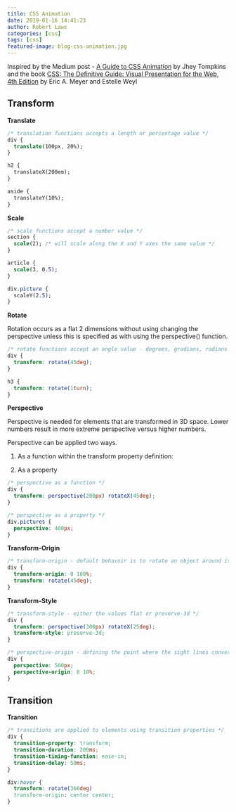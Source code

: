 ```yaml
---
title: CSS Animation
date: 2019-01-16 14:41:23
author: Robert Laws
categories: [css]
tags: [css]
featured-image: blog-css-animation.jpg
---
```

Inspired by the Medium post - [A Guide to CSS Animation](https://codeburst.io/a-guide-to-css-animation-part-1-8777f5beb1f8) by Jhey Tompkins and the book [CSS: The Definitive Guide: Visual Presentation for the Web, 4th Edition](https://www.amazon.com/CSS-Definitive-Guide-Visual-Presentation/dp/1449393195) by Eric A. Meyer and Estelle Weyl <!-- more -->

## Transform

**Translate**

```css
/* translation functions accepts a length or percentage value */
div {
  translate(100px, 20%);
}

h2 {
  translateX(200em);
}

aside {
  translateY(10%);
}
```

**Scale**

```css
/* scale functions accept a number value */
section {
  scale(2); /* will scale along the X and Y axes the same value */
}

article {
  scale(3, 0.5);
}

div.picture {
  scaleY(2.5);
}
```

**Rotate**


Rotation occurs as a flat 2 dimensions without using changing the perspective unless this is specified as with using the perspective() function.

```css
/* rotate functions accept an angle value - degrees, gradians, radians or turns */
div {
  transform: rotate(45deg);
}

h3 {
  transform: rotate(1turn);
}
```

**Perspective**

Perspective is needed for elements that are transformed in 3D space. Lower numbers result in more extreme perspective versus higher numbers.

Perspective can be applied two ways.

1. As a function within the transform property definition:

1. As a property

```css
/* perspective as a function */
div {
  transform: perspective(200px) rotateX(45deg);
}

/* perspective as a property */
div.pictures {
  perspective: 400px;
}
```

**Transform-Origin**

```css
/* transform-origin - default behavoir is to rotate an object around it's center */
div {
  transform-origin: 0 100%;
  transform: rotate(45deg);
}
```

**Transform-Style**

```css
/* transform-style - either the values flat or preserve-3d */
div {
  transform: perspective(300px) rotateX(25deg);
  transform-style: preserve-3d;
}
```

```css
/* perspective-origin - defining the point where the sight lines convere */
div {
  perspective: 500px;
  perspective-origin: 0 10%;
}
```

## Transition

**Transition**

```css
/* transitions are applied to elements using transition properties */
div {
  transition-property: transform;
  transition-duration: 200ms;
  transition-timing-function: ease-in;
  transition-delay: 50ms;
}

div:hover {
  transform: rotate(360deg)
  transform-origin: center center;
}
```